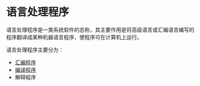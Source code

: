 # 语言处理程序

语言处理程序是一类系统软件的总称，其主要作用是将高级语言或汇编语言编写的程序翻译成某种机器语言程序，使程序可在计算机上运行。

语言处理程序主要分为：

- [汇编程序](./fundamentals-of-assembler)
- [编译程序](./fundamentals-of-compiler)
- 解释程序
